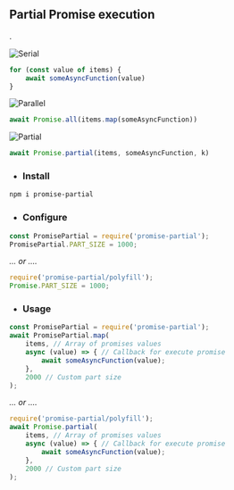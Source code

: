 ## Partial Promise execution
.

![Serial](https://i.ibb.co/n77YP3n/serial.png)
```javascript
for (const value of items) {
    await someAsyncFunction(value)
}
```
![Parallel](https://i.ibb.co/hM5RTC5/parallel.png)
```javascript
await Promise.all(items.map(someAsyncFunction))
```
![Partial](https://i.ibb.co/J2ZcvzV/partial.png)
```javascript
await Promise.partial(items, someAsyncFunction, k)
```

* ### Install

```sh
npm i promise-partial
```

* ### Configure

```js
const PromisePartial = require('promise-partial');
PromisePartial.PART_SIZE = 1000;
```
_... or ...._
```js
require('promise-partial/polyfill');
Promise.PART_SIZE = 1000;
```

* ### Usage

```js
const PromisePartial = require('promise-partial');
await PromisePartial.map(
    items, // Array of promises values
    async (value) => { // Callback for execute promise
        await someAsyncFunction(value);
    }, 
    2000 // Custom part size
);
```
_... or ...._
```js
require('promise-partial/polyfill');
await Promise.partial(
    items, // Array of promises values
    async (value) => { // Callback for execute promise
        await someAsyncFunction(value);
    }, 
    2000 // Custom part size
);
```
